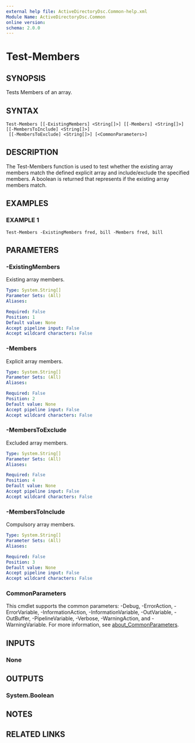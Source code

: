 ```yaml
---
external help file: ActiveDirectoryDsc.Common-help.xml
Module Name: ActiveDirectoryDsc.Common
online version:
schema: 2.0.0
---
```


# Test-Members

## SYNOPSIS
Tests Members of an array.

## SYNTAX

```
Test-Members [[-ExistingMembers] <String[]>] [[-Members] <String[]>] [[-MembersToInclude] <String[]>]
 [[-MembersToExclude] <String[]>] [<CommonParameters>]
```

## DESCRIPTION
The Test-Members function is used to test whether the existing array members match the defined explicit array
and include/exclude the specified members.
A boolean is returned that represents if the existing array members
match.

## EXAMPLES

### EXAMPLE 1
```
Test-Members -ExistingMembers fred, bill -Members fred, bill
```

## PARAMETERS

### -ExistingMembers
Existing array members.

```yaml
Type: System.String[]
Parameter Sets: (All)
Aliases:

Required: False
Position: 1
Default value: None
Accept pipeline input: False
Accept wildcard characters: False
```

### -Members
Explicit array members.

```yaml
Type: System.String[]
Parameter Sets: (All)
Aliases:

Required: False
Position: 2
Default value: None
Accept pipeline input: False
Accept wildcard characters: False
```

### -MembersToExclude
Excluded array members.

```yaml
Type: System.String[]
Parameter Sets: (All)
Aliases:

Required: False
Position: 4
Default value: None
Accept pipeline input: False
Accept wildcard characters: False
```

### -MembersToInclude
Compulsory array members.

```yaml
Type: System.String[]
Parameter Sets: (All)
Aliases:

Required: False
Position: 3
Default value: None
Accept pipeline input: False
Accept wildcard characters: False
```

### CommonParameters
This cmdlet supports the common parameters: -Debug, -ErrorAction, -ErrorVariable, -InformationAction, -InformationVariable, -OutVariable, -OutBuffer, -PipelineVariable, -Verbose, -WarningAction, and -WarningVariable. For more information, see [about_CommonParameters](http://go.microsoft.com/fwlink/?LinkID=113216).

## INPUTS

### None
## OUTPUTS

### System.Boolean
## NOTES

## RELATED LINKS
